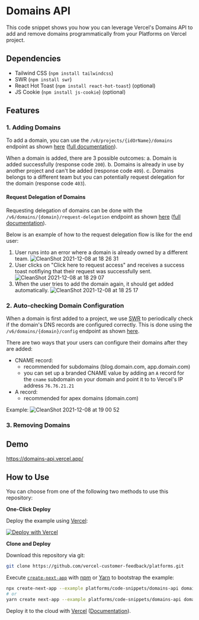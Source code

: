 # Domains API

This code snippet shows you how you can leverage Vercel's Domains API to add and remove domains programmatically from your Platforms on Vercel project.

## Dependencies

- Tailwind CSS (`npm install tailwindcss`)
- SWR (`npm install swr`)
- React Hot Toast (`npm install react-hot-toast`) (optional)
- JS Cookie (`npm install js-cookie`) (optional)

## Features

### 1. Adding Domains

To add a domain, you can use the `/v8/projects/{idOrName}/domains` endpoint as shown [here](./pages/api/add-domain.js) ([full documentation](https://vercel.com/docs/rest-api#endpoints/projects/add-a-domain-to-a-project)).

When a domain is added, there are 3 possible outcomes:
a. Domain is added successfully (response code `200`).
b. Domains is already in use by another project and can't be added (response code `409`).
c. Domains belongs to a different team but you can potentially request delegation for the domain (response code `403`).

#### Request Delegation of Domains

Requesting delegation of domains can be done with the `/v6/domains/{domain}/request-delegation` endpoint as shown [here](./pages/api/request-delegation) ([full documentation](https://vercel.notion.site/Preview-Requesting-Subdomain-Access-79df63d854b24a0abd52da991d50cb81)).

Below is an example of how to the request delegation flow is like for the end user:

1. User runs into an error where a domain is already owned by a different team.
   ![CleanShot 2021-12-08 at 18 26 31](https://user-images.githubusercontent.com/28986134/145327289-65f8cd47-e3ec-4f47-a1e2-00f3513fe8ed.png)
2. User clicks on "Click here to request access" and receives a success toast notifiying that their request was successfully sent.
   ![CleanShot 2021-12-08 at 18 29 07](https://user-images.githubusercontent.com/28986134/145327321-9962e927-d2e2-4937-be4c-b899f57ec402.png)
3. When the user tries to add the domain again, it should get added automatically.
   ![CleanShot 2021-12-08 at 18 25 17](https://user-images.githubusercontent.com/28986134/145327427-b750aa2d-6eb2-44f0-a2e0-cbf1661d153b.png)

### 2. Auto-checking Domain Configuration

When a domain is first added to a project, we use [SWR](https://swr.vercel.app) to periodically check if the domain's DNS records are configured correctly. This is done using the `/v6/domains/{domain}/config` endpoint as shown [here](./pages/api/check-domain.js).

There are two ways that your users can configure their domains after they are added:

- CNAME record:
  - recommended for subdomains (blog.domain.com, app.domain.com)
  - you can set up a branded CNAME value by adding an `A` record for the `cname` subdomain on your domain and point it to to Vercel's IP address `76.76.21.21`
- A record:
  - recommended for apex domains (domain.com)

Example:
![CleanShot 2021-12-08 at 19 00 52](https://user-images.githubusercontent.com/28986134/145327099-137dc60e-d260-4ba3-b8bb-413e7d70b9b1.png)

### 3. Removing Domains

## Demo

https://domains-api.vercel.app/

## How to Use

You can choose from one of the following two methods to use this repository:

**One-Click Deploy**

Deploy the example using [Vercel](https://vercel.com?utm_source=github&utm_medium=readme&utm_campaign=platforms-eap):

[![Deploy with Vercel](https://vercel.com/button)](https://vercel.com/new/git/external?repository-url=https://github.com/vercel-customer-feedback/platforms/tree/main/code-snippets/domains-api&project-name=domains-api&repository-name=domains-api)

**Clone and Deploy**

Download this repository via git:

```bash
git clone https://github.com/vercel-customer-feedback/platforms.git
```

Execute [`create-next-app`](https://github.com/vercel/next.js/tree/canary/packages/create-next-app) with [npm](https://docs.npmjs.com/cli/init) or [Yarn](https://yarnpkg.com/lang/en/docs/cli/create/) to bootstrap the example:

```bash
npx create-next-app --example platforms/code-snippets/domains-api domains-api
# or
yarn create next-app --example platforms/code-snippets/domains-api domains-api
```

Deploy it to the cloud with [Vercel](https://vercel.com/new?utm_source=github&utm_medium=readme&utm_campaign=platforms-eap) ([Documentation](https://nextjs.org/docs/deployment)).
